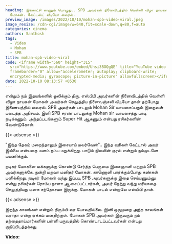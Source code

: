 ```yaml
---
heading: இக்காட்சி காணும் பொழுது.. SPB அவர்கள் நினைவிடத்தில் வெள்ளி விழா நாயகன்
  மோகன். லேட்டஸ்ட் வீடியோ வைரல்.
preview_image: /images/2022/10/10/mohan-spb-video-viral.jpeg
image_resize: /cdn-cgi/image/w=640,fit=scale-down,q=80,f=auto
categories: cinema
authors: Santhosh
tags:
  - Video
  - Mohan
  - SPB
title: mohan-spb-video-viral
code: <iframe width="560" height="315"
  src="https://www.youtube.com/embed/Uhsi3BOQgQE" title="YouTube video player"
  frameborder="0" allow="accelerometer; autoplay; clipboard-write;
  encrypted-media; gyroscope; picture-in-picture" allowfullscreen></iframe>
date: 2022-10-10 08:13:57 +0530
---
```

என்றும் நம் இதயங்களில் ஒலிக்கும் திரு. எஸ்பிபி அவர்களின் நினைவிடத்தில் வெள்ளி விழா நாயகன் மோகன் அவர்கள் செலுத்திய நினைவஞ்சலி வீடியோ தான் தற்போது இணையத்தில் வைரல். SPB அவர்கள்  பாடலும் Mohan Sir வாயசைப்பதும் இறைவன் படைத்த அதிசயம். இனி SPB சரண் பாடலுக்கு Mohan sir வாயசைத்து பாடி நடிக்கணும். அந்தப்படங்களும் Super Hit ஆகணும் என்பது ரசிகர்களின் வேண்டுகோள்.

{{< adsense >}}

"இந்த தேகம் மறைந்தாலும் இசையாய் மலர்வேன்".. இந்த வரிகள் கேட்டால் அவர் இல்லை என்பதை மனம் நம்ப மறுக்கிறது. பாடும் நிலவின் குரல் என்றும் நம்முடனே பயணிக்கும்.

நடிகர் மோகனை மக்களுக்கு கொண்டு சேர்த்த பெருமை இசைஞானி மற்றும் SPB அவர்களுக்கே. நன்றி மறவா மனிதர் மோகன். காணொளி பார்க்கும்போது கண்கள் பனிக்கிறது. நடிகர் மோகன் வந்து இப்படி SPB அவர்களுக்கு இதை செய்யணும்னு என்று ரசிகர்கள் ரொம்ப நாளா ஆசைப்பட்டார்கள், அவர் நேற்று வந்து மரியாதை செலுத்தியது மனசு சந்தோசமா இருக்கு. மோகன் பாடல் என்றாலே எஸ்பிபி தான். 

{{< adsense >}}

இறந்த காலங்கள் என்றும் திரும்பி வர போவதில்லை. இனி ஒருமுறை அந்த காலங்கள் வராதா என்ற ஏக்கம் மனதிற்குள். மோகன் SPB அவர்கள் இருவரும் நம் தந்தைதாய்மார்களின் பள்ளி பருவத்தில் கொண்டாடப்பட்டவர்கள் என்பது குறிப்பிடத்தக்கது.

**Video:**